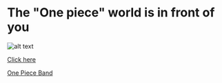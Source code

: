 <h1>The "One piece" world is in front of you</h1>


![alt text](https://www.kindpng.com/picc/m/37-375359_one-piece-logo-hd-wallpapers-free-for-desktops.png)

[Click here](https://Mrtrieu69.github.io)

[One Piece Band](https://Mrtrieu69.github.io/OnePiece)
